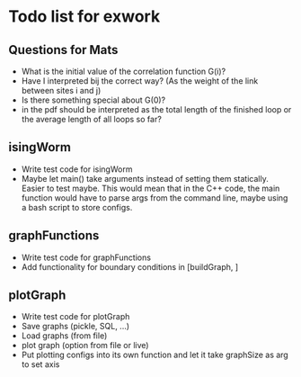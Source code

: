 # Todo list for exwork #

## Questions for Mats ##

* What is the initial value of the correlation function G(i)?
* Have I interpreted bij the correct way? (As the weight of the link between sites i and j)
* Is there something special about G(0)?
* <L> in the pdf should be interpreted as the total length of the finished loop or the average length of all loops so far?

## isingWorm ##

* Write test code for isingWorm
* Maybe let main() take arguments instead of setting them statically. Easier to test maybe. This would mean that in the C++ code, the main function would have to parse args from the command line, maybe using a bash script to store configs.

## graphFunctions ##

* Write test code for graphFunctions
* Add functionality for boundary conditions in [buildGraph, ]

## plotGraph ##

* Write test code for plotGraph
* Save graphs (pickle, SQL, ...)
* Load graphs (from file)
* plot graph (option from file or live)
* Put plotting configs into its own function and let it take graphSize as arg to set axis
